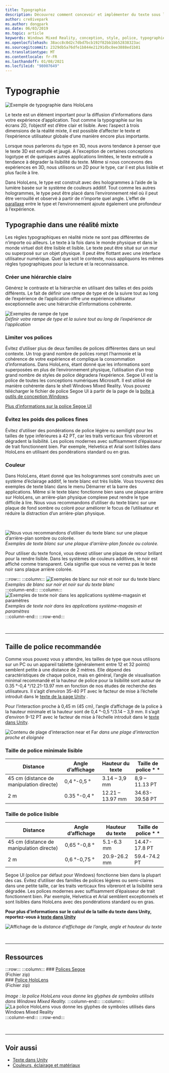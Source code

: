 ```yaml
---
title: Typographie
description: Découvrez comment concevoir et implémenter du texte sous la forme d’un élément important pour la diffusion d’informations dans votre expérience d’application de réalité mixte.
author: cre8ivepark
ms.author: dongpark
ms.date: 06/03/2019
ms.topic: article
keywords: Windows Mixed Reality, conception, style, police, typographie, UI, UX, texte, casque de réalité mixte, casque Windows Mixed realisation, casque de réalité virtuelle, HoloLens
ms.openlocfilehash: 38acc8c0d2c7dbd7bcb192f82bb1bb52838323ac
ms.sourcegitcommit: 2329db5a76dfe1b844e21291dbc8ee3888ed1b81
ms.translationtype: MT
ms.contentlocale: fr-FR
ms.lasthandoff: 01/08/2021
ms.locfileid: "98007649"
---
```

# <a name="typography"></a>Typographie

![Exemple de typographie dans HoloLens](images/typography-cover.png)<br>


Le texte est un élément important pour la diffusion d’informations dans votre expérience d’application. Tout comme la typographie sur les écrans 2D, l’objectif est d’être clair et lisible. Avec l’aspect à trois dimensions de la réalité mixte, il est possible d’affecter le texte et l’expérience utilisateur globale d’une manière encore plus importante.

Lorsque nous parlerons du type en 3D, nous avons tendance à penser que le texte 3D est extrudé et jaugé. À l’exception de certaines conceptions logotype et de quelques autres applications limitées, le texte extrudé a tendance à dégrader la lisibilité du texte. Même si nous concevons des expériences en 3D, nous utilisons un 2D pour le type, car il est plus lisible et plus facile à lire.

Dans HoloLens, le type est construit avec des hologrammes à l’aide de la lumière basée sur le système de couleurs additif. Tout comme les autres hologrammes, le type peut être placé dans l’environnement réel où il peut être verrouillé et observé à partir de n’importe quel angle. L’effet de [parallaxe](https://en.wikipedia.org/wiki/Parallax) entre le type et l’environnement ajoute également une profondeur à l’expérience.

## <a name="typography-in-mixed-reality"></a>Typographie dans une réalité mixte

Les règles typographiques en réalité mixte ne sont pas différentes de n’importe où ailleurs. Le texte à la fois dans le monde physique et dans le monde virtuel doit être lisible et lisible. Le texte peut être situé sur un mur ou superposé sur un objet physique. Il peut être flottant avec une interface utilisateur numérique. Quel que soit le contexte, nous appliquons les mêmes règles typographiques pour la lecture et la reconnaissance.

### <a name="create-clear-hierarchy"></a>Créer une hiérarchie claire

Générez le contraste et la hiérarchie en utilisant des tailles et des poids différents. Le fait de définir une rampe de type et de la suivre tout au long de l’expérience de l’application offre une expérience utilisateur exceptionnelle avec une hiérarchie d’informations cohérente.

![Exemples de rampe de type](images/typography-ramp-1000px.jpg)<br>
*Définir votre rampe de type et la suivre tout au long de l’expérience de l’application*

### <a name="limit-your-fonts"></a>Limiter vos polices

Évitez d’utiliser plus de deux familles de polices différentes dans un seul contexte. Un trop grand nombre de polices rompt l’harmonie et la cohérence de votre expérience et complique la consommation d’informations. Dans HoloLens, étant donné que les informations sont superposées en plus de l’environnement physique, l’utilisation d’un trop grand nombre de styles de police dégradera l’expérience. Segoe UI est la police de toutes les conceptions numériques Microsoft. Il est utilisé de manière cohérente dans le shell Windows Mixed Reality. Vous pouvez télécharger le fichier de police Segoe UI à partir de la page de la [boîte à outils de conception Windows](https://docs.microsoft.com/windows/uwp/design-downloads/).

[Plus d’informations sur la police Segoe UI](https://docs.microsoft.com/windows/uwp/design/style/typography)

### <a name="avoid-thin-font-weights"></a>Évitez les poids des polices fines

Évitez d’utiliser des pondérations de police légère ou semilight pour les tailles de type inférieures à 42 PT, car les traits verticaux fins vibreront et dégradent la lisibilité. Les polices modernes avec suffisamment d’épaisseur de trait fonctionnent bien. Par exemple, Helvetica et Arial sont lisibles dans HoloLens en utilisant des pondérations standard ou en gras.

### <a name="color"></a>Couleur

Dans HoloLens, étant donné que les hologrammes sont construits avec un système d’éclairage additif, le texte blanc est très lisible. Vous trouverez des exemples de texte blanc dans le menu Démarrer et la barre des applications. Même si le texte blanc fonctionne bien sans une plaque arrière sur HoloLens, un arrière-plan physique complexe peut rendre le type difficile à lire. Nous vous recommandons d’utiliser du texte blanc sur une plaque de fond sombre ou coloré pour améliorer le focus de l’utilisateur et réduire la distraction d’un arrière-plan physique.

<br>


![Nous vous recommandons d’utiliser du texte blanc sur une plaque d’arrière-plan sombre ou colorée. ](images/typography-whiteonblack2-1000px.jpg)
 *Exemples de texte blanc sur une plaque d’arrière-plan foncée ou colorée.*
<br>

Pour utiliser du texte foncé, vous devez utiliser une plaque de retour brillant pour la rendre lisible. Dans les systèmes de couleurs additives, le noir est affiché comme transparent. Cela signifie que vous ne verrez pas le texte noir sans plaque arrière colorée.

:::row:::
    :::column:::
        ![Exemples de blanc sur noir et noir sur du texte blanc](images/typography-whiteonblack.png)<br>
        *Exemples de blanc sur noir et noir sur du texte blanc*<br>
    :::column-end:::
    :::column:::
        ![Exemples de texte noir dans les applications système-magasin et paramètres](images/640px-typography-blackonwhite.jpg)<br>
        *Exemples de texte noir dans les applications système-magasin et paramètres*<br>
    :::column-end:::
:::row-end:::

<br>

---

## <a name="recommended-font-size"></a>Taille de police recommandée

Comme vous pouvez vous y attendre, les tailles de type que nous utilisons sur un PC ou un appareil tablette (généralement entre 12 et 32 points) semblent petite à une distance de 2 mètres. Elle dépend des caractéristiques de chaque police, mais en général, l’angle de visualisation minimal recommandé et la hauteur de police pour la lisibilité sont autour de 0.35 °-0,4 °/12.21-13.97 mm en fonction de nos études de recherche des utilisateurs. Il s’agit d’environ 35-40 PT avec le facteur de mise à l’échelle introduit dans le [texte de la page Unity](../develop/unity/text-in-unity.md) . 

Pour l’interaction proche à 0,45 m (45 cm), l’angle d’affichage de la police à la hauteur minimale et la hauteur sont de 0,4 °-0,5 °/3.14 – 3,9 mm. Il s’agit d’environ 9-12 PT avec le facteur de mise à l’échelle introduit dans le [texte dans Unity](../develop/unity/text-in-unity.md).

![Contenu de plage d’interaction near et Far ](images/typography-distance-1000px.jpg)
 *dans une plage d’interaction proche et éloignée*

### <a name="the-minimum-legible-font-size"></a>Taille de police minimale lisible

| Distance | Angle d’affichage | Hauteur du texte | Taille de police * * |
|---------|---------|---------|---------|
| 45 cm (distance de manipulation directe) | 0,4 °-0,5 ° | 3.14 – 3,9 mm | 8,9 – 11.13 PT |
| 2 m | 0.35 °-0,4 ° | 12.21 – 13.97 mm | 34.63-39.58 PT |

### <a name="the-comfortably-legible-font-size"></a>Taille de police lisible

| Distance | Angle d’affichage | Hauteur du texte | Taille de police * * |
|---------|---------|---------|---------|
| 45 cm (distance de manipulation directe) | 0,65 °-0,8 ° | 5.1-6.3 mm | 14.47-17.8 PT |
| 2 m | 0,6 °-0,75 ° | 20.9-26.2 mm | 59.4-74.2 PT |


Segoe UI (police par défaut pour Windows) fonctionne bien dans la plupart des cas. Évitez d’utiliser des familles de polices légères ou semi-claires dans une petite taille, car les traits verticaux fins vibreront et la lisibilité sera dégradée. Les polices modernes avec suffisamment d’épaisseur de trait fonctionnent bien. Par exemple, Helvetica et Arial semblent exceptionnels et sont lisibles dans HoloLens avec des pondérations standard ou en gras.

**Pour plus d’informations sur le calcul de la taille du texte dans Unity, reportez-vous à [texte dans Unity](../develop/unity/text-in-unity.md)**

![Affichage de la ](images/Text_In_Unity_ViewingAngle.jpg)
 *distance d’affichage de l’angle, angle et hauteur du texte*

<br>

---

## <a name="resources"></a>Ressources

:::row:::
    :::column:::
    ### <a name="segoe-fontsbr"></a>[Polices Segoe](https://download.microsoft.com/download/1/B/C/1BCF071A-78EE-4968-ACBE-15461C274B61/Segoe%20fonts%20v1705.zip)<br>
    (Fichier zip)<br>
    ### <a name="hololens-fontbr"></a>[Police HoloLens](https://download.microsoft.com/download/3/8/D/38D659E2-4B9C-413A-B2E7-1956181DC427/Hololens%20font.zip)<br>
    (Fichier zip)<br>
    <br>
    *Image : la police HoloLens vous donne les glyphes de symboles utilisés dans Windows Mixed Reality.*
    :::column-end:::
        :::column:::
        ![La police HoloLens vous donne les glyphes de symboles utilisés dans Windows Mixed Reality](images/hololensmdl2symbols.jpg)<br>
    :::column-end:::
:::row-end:::


<br>

---

## <a name="see-also"></a>Voir aussi

* [Texte dans Unity](../develop/unity/text-in-unity.md)
* [Couleurs, éclairage et matériaux](../color,-light-and-materials.md)
